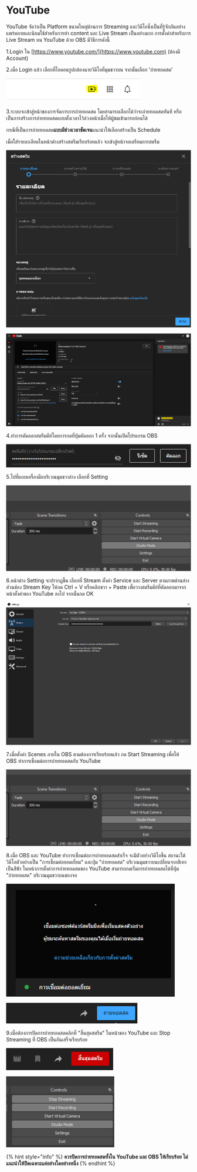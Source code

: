 # YouTube

YouTube จัดว่าเป็น Platform ขนาดใหญ่ด้านการ Streaming และวิดีโอซึ่งเป็นที่รู้จักกันอย่างแพร่หลายและนิยมใช้สำหรับการทำ content และ Live Stream เป็นอย่างมาก การตั้งค่าสำหรับการ Live Stream บน YouTube ด้วย OBS มีวิธีการดังนี้

1.Login ใน [https://www.youtube.com/](https://www.youtube.com) (ต้องมี Account)

2.เมื่อ Login แล้ว เลือกที่ไอคอนรูปกล้องฉายวิดีโอที่มุมขวาบน จากนั้นเลือก 'ถ่ายทอดสด'

![](<../.gitbook/assets/image (201) (1) (1).png>)

3.ระบบจะเข้าสู่หน้าของการจัดการการถ่ายทอดสด โดยสามารถเลือกได้ว่าจะถ่ายทอดสดทันที หรือเป็นการสร้างการถ่ายทอดสดแบบตั้งเวลาไว้ล่วงหน้าเมื่อให้ผู้ชมเข้ามารอก่อนได้

กรณีที่เป็นการถ่ายทอดสด**แบบมีช่วงเวลาชัดเจน**แนะนำให้เลือกสร้างเป็น Schedule

เมื่อใส่รายละเอียดในหน้าต่างสร้างสตรีมเรียบร้อยแล้ว จะเข้าสู่หน้าจอเตรียมการสตรีม

![หน้าต่างการตั้งค่าวิดีโอการถ่ายทอดสด](<../.gitbook/assets/image (208) (1).png>)

![ตัวอย่างหน้าจอเตรียมการสตรีม](<../.gitbook/assets/image (200) (1).png>)

4.ทำการคัดลอกสตรีมคีย์โดยการกดที่ปุ่มคัดลอก 1 ครั้ง จากนั้นเปิดโปรแกรม OBS

![](<../.gitbook/assets/image (202) (1) (1).png>)

5.ไปที่แถบเครื่องมือบริเวณมุมขวาล่าง เลือกที่ Setting

![](<../.gitbook/assets/image (197) (1) (1) (1).png>)

6.หน้าต่าง Setting จะปรากฏขึ้น เลือกที่ Stream ตั้งค่า Service และ Server ตามภาพด้านล่าง ส่วนช่อง Stream Key ให้กด Ctrl + V หรือคลิกขวา + Paste เพื่อวางสตรีมคีย์ที่คัดลอกมาจากหน้าตั้งค่าของ YouTube ลงไป จากนั้นกด OK

![](<../.gitbook/assets/image (199) (1) (1) (1).png>)

7.เมื่อตั้งค่า Scenes ภายใน OBS ตามต้องการเรียบร้อยแล้ว กด Start Streaming เพื่อให้ OBS ทำการเชื่อมต่อการถ่ายทอดสดกับ YouTube

![](<../.gitbook/assets/image (195).png>)

8.เมื่อ OBS และ YouTube ทำการเชื่อมต่อการถ่ายทอดสดสำเร็จ จะมีตัวอย่างวิดีโอขึ้น สถานะใต้วิดีโอตัวอย่างเป็น "การเชื่อมต่อยอดเยี่ยม" และปุ่ม "ถ่ายทอดสด" บริเวณมุมขวาบนเปลี่ยนจากสีเทาเป็นสีฟ้า ในหน้าการตั้งค่าการถ่ายทอดสดของ YouTube สามารถกดเริ่มการถ่ายทอดสดได้ที่ปุ่ม "ถ่ายทอดสด" บริเวณมุมขวาบนของจอ

![ตัวอย่างวิดีโอขึ้น สถานะใต้วิดีโอตัวอย่างเป็น "การเชื่อมต่อยอดเยี่ยม"](<../.gitbook/assets/image (205).png>)

![ปุ่ม "ถ่ายทอดสด" บริเวณมุมขวาบนเปลี่ยนจากสีเทาเป็นสีฟ้า](<../.gitbook/assets/image (210).png>)

9.เมื่อต้องการปิดการถ่ายทอดสดคลิกที่ "สิ้นสุดสตรีม" ในหน้าของ YouTube และ Stop Streaming ที่ OBS เป็นอันเสร็จเรียบร้อย

!["สิ้นสุดสตรีม" ในหน้าของ YouTube บริเวณมุมขวาบน](<../.gitbook/assets/image (209) (1).png>)

![Stop Streaming ที่ OBS](<../.gitbook/assets/image (207) (1).png>)

{% hint style="info" %}
**ควรปิดการถ่ายทอดสดทั้งใน YouTube และ OBS ให้เรียบร้อย ไม่แนะนำให้ปิดเฉพาะแค่อย่างใดอย่างหนึ่ง**
{% endhint %}
